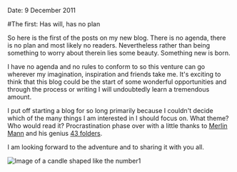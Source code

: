 Date: 9 December 2011

#The first: Has will, has no plan

So here is the first of the posts on my new blog. There is no agenda, there is no plan and most likely no readers. Nevertheless rather than being something to worry about therein lies some beauty. Something new is born.

I have no agenda and no rules to conform to so this venture can go wherever my imagination, inspiration and friends take me. It's exciting to think that this blog could be the start of some wonderful opportunities and through the process or writing I will undoubtedly learn a tremendous amount.

I put off starting a blog for so long primarily because I couldn't decide which of the many things I am interested in I should focus on. What theme? Who would read it? Procrastination phase over with a little thanks to [Merlin Mann](http://www.merlinmann.com/ "MerlinMann.com") and his genius [43 folders](http://www.43folders.com/ "43folders.com").

I am looking forward to the adventure and to sharing it with you all.

![Image of a candle shaped like the number1](http://s3.amazonaws.com/files.posterous.com/andyblumenthal/qsghYfjQBh2YP8z6yl0gOvtfyeKEuhApTGKxO2SucAllK7FeVPmoibgDZ8CE/first.jpg?AWSAccessKeyId=AKIAJFZAE65UYRT34AOQ&Expires=1323461423&Signature=OJVcJyIPdmwoAA6oysQX0WPOne4%3D "The first")